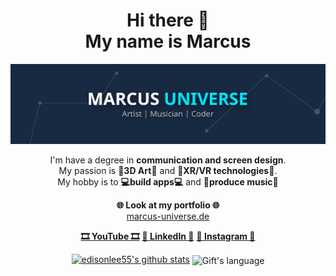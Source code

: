 <div align="center">
<h1>
Hi there 👋
<br>
My name is Marcus
</h1>

![I am a Artist, Coder and Musician](./design/banner.png)

</div>
<div align="center">

I'm have a degree in **communication and screen design**.
<br>
My passion is **💎3D Art💎** and **🥽XR/VR technologies🥽**.
<br>
My hobby is to **💻build apps💻** and **🎵produce music🎵**

**🌐 Look at my portfolio 🌐**
<br>
[marcus-universe.de](https://marcus-universe.de/)

**[🎞 YouTube 🎞](https://youtube.com/@marcusunivers)** **[💼 LinkedIn 💼](https://www.linkedin.com/in/marcus-harting)** **[📸 Instagram 📸](https://www.instagram.com/marcusunivers/)**

<a href="https://github.com/edisonlee55"><img src="https://github-readme-stats.vercel.app/api?username=marcus-universe&theme=prussian&hide_border=true&show_icons=true" alt="edisonlee55's github stats"></a>
<img align="center" src="https://github-readme-stats.vercel.app/api/top-langs?username=marcus-universe&langs_count=10&show_icons=true&locale=en&layout=compact&theme=prussian&hide_border=true" alt="Gift's language" height="268px"  width="800px"/>

<br>
<br>

<p align="center">
  
</p>

</div>
